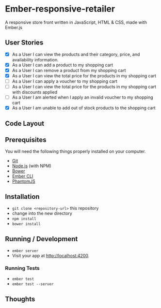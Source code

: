 # Ember-responsive-retailer

A responsive store front written in JavaScript, HTML & CSS, made with Ember.js

## User Stories

- [x] As a User I can view the products and their category, price, and availability information.
- [x] As a User I can add a product to my shopping cart
- [x] As a User I can remove a product from my shopping cart
- [x] As a User I can view the total price for the products in my shopping cart
- [ ] As a User I can apply a voucher to my shopping cart
- [ ] As a User I can view the total price for the products in my shopping cart with discounts applied
- [ ] As a User I am alerted when I apply an invalid voucher to my shopping cart
- [x] As a User I am unable to add out of stock products to the shopping cart

## Code Layout

## Prerequisites

You will need the following things properly installed on your computer.

* [Git](http://git-scm.com/)
* [Node.js](http://nodejs.org/) (with NPM)
* [Bower](http://bower.io/)
* [Ember CLI](http://www.ember-cli.com/)
* [PhantomJS](http://phantomjs.org/)

## Installation

* `git clone <repository-url>` this repository
* change into the new directory
* `npm install`
* `bower install`

## Running / Development

* `ember server`
* Visit your app at [http://localhost:4200](http://localhost:4200).

### Running Tests

* `ember test`
* `ember test --server`

## Thoughts
